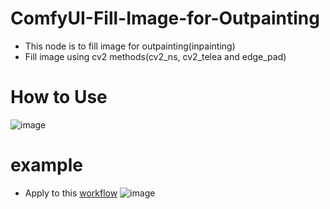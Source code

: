# ComfyUI-Fill-Image-for-Outpainting

- This node is to fill image for outpainting(inpainting)
- Fill image using cv2 methods(cv2_ns, cv2_telea and edge_pad)

# How to Use
![image](https://github.com/user-attachments/assets/a0f2ee29-1346-4d85-9150-a9b3c6d22b9e)


# example
- Apply to this [workflow](https://openart.ai/workflows/lizard_winding_85/flux-dev---outpainting/06p65B6oJ3im0Z4TDJfg)
![image](https://github.com/user-attachments/assets/fd2cc16a-cf24-493a-8936-3ac7d42e4360)

